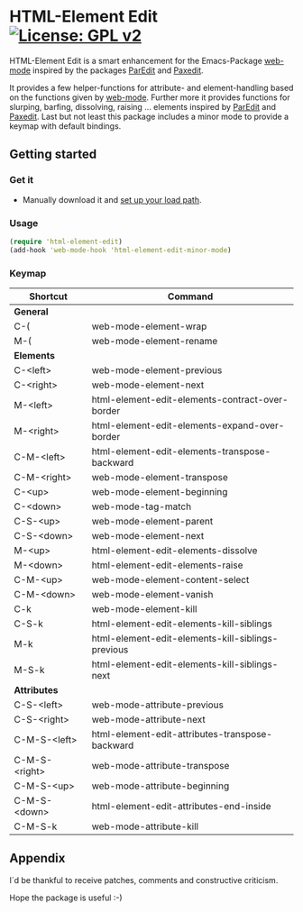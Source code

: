 # HTML-Element Edit [![License: GPL v2](https://img.shields.io/badge/License-GPL%20v2-blue.svg)](https://img.shields.io/badge/License-GPL%20v2-blue.svg)
HTML-Element Edit is a smart enhancement for the Emacs-Package [web-mode](https://github.com/fxbois/web-mode) inspired by the packages [ParEdit](https://www.emacswiki.org/emacs/ParEdit) and [Paxedit](https://github.com/promethial/paxedit).

It provides a few helper-functions for attribute- and element-handling based on the functions given by [web-mode](https://github.com/fxbois/web-mode). Further more it provides functions for slurping, barfing, dissolving, raising ... elements inspired by [ParEdit](https://www.emacswiki.org/emacs/ParEdit) and [Paxedit](https://github.com/promethial/paxedit). Last but not least this package includes a minor mode to provide a keymap with default bindings.

## Getting started
### Get it
- Manually download it and [set up your load path](http://www.emacswiki.org/emacs/InstallingPackages).

### Usage
```clojure
(require 'html-element-edit)
(add-hook 'web-mode-hook 'html-element-edit-minor-mode)
```

### Keymap
Shortcut | Command
--- | ---
**General** |
C-( | web-mode-element-wrap
M-( | web-mode-element-rename
**Elements** |
C-&lt;left&gt; | web-mode-element-previous
C-&lt;right&gt; | web-mode-element-next
M-&lt;left&gt; | html-element-edit-elements-contract-over-border
M-&lt;right&gt; | html-element-edit-elements-expand-over-border
C-M-&lt;left&gt; | html-element-edit-elements-transpose-backward
C-M-&lt;right&gt; | web-mode-element-transpose
C-&lt;up&gt; | web-mode-element-beginning
C-&lt;down&gt; | web-mode-tag-match
C-S-&lt;up&gt; | web-mode-element-parent
C-S-&lt;down&gt; | web-mode-element-next
M-&lt;up&gt; | html-element-edit-elements-dissolve
M-&lt;down&gt; | html-element-edit-elements-raise
C-M-&lt;up&gt; | web-mode-element-content-select
C-M-&lt;down&gt; | web-mode-element-vanish
C-k | web-mode-element-kill
C-S-k | html-element-edit-elements-kill-siblings
M-k | html-element-edit-elements-kill-siblings-previous
M-S-k | html-element-edit-elements-kill-siblings-next
**Attributes** |
C-S-&lt;left&gt; | web-mode-attribute-previous
C-S-&lt;right&gt; | web-mode-attribute-next
C-M-S-&lt;left&gt; | html-element-edit-attributes-transpose-backward
C-M-S-&lt;right&gt; | web-mode-attribute-transpose
C-M-S-&lt;up&gt; | web-mode-attribute-beginning
C-M-S-&lt;down&gt; | html-element-edit-attributes-end-inside
C-M-S-k | web-mode-attribute-kill

## Appendix
I´d be thankful to receive patches, comments and constructive criticism.

Hope the package is useful :-)
